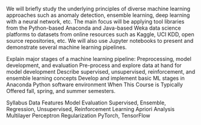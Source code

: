 We will briefly study the underlying principles of diverse machine learning approaches such as anomaly detection, ensemble learning, deep learning with a neural network, etc. The main focus will be applying tool libraries from the Python-based Anaconda and Java-based Weka data science platforms to datasets from online resources such as Kaggle, UCI KDD, open source repositories, etc. We will also use Jupyter notebooks to present and demonstrate several machine learning pipelines.


Explain major stages of a machine learning pipeline: Preprocessing, model development, and evaluation
Pre-process and explore data at hand for model development
Describe supervised, unsupervised, reinforcement, and ensemble learning concepts
Develop and implement basic ML stages in Anaconda Python software environment
When This Course is Typically Offered
fall, spring, and summer semesters.

Syllabus
Data Features Model Evaluation
Supervised, Ensemble, Regression, Unsupervised, Reinforcement Learning
Apriori Analysis
Multilayer Perceptron
Regularization
PyTorch, TensorFlow